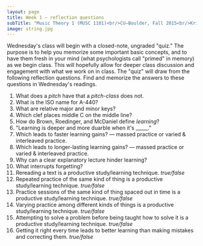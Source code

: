 ```yaml
---
layout: page
title: Week 1 – reflection questions
subTitle: "Music Theory 1 (MUSC 1101)<br/>CU–Boulder, Fall 2015<br/>Kris Shaffer, Ph.D. – instructor"
image: string.jpg
---
```


Wednesday's class will begin with a closed-note, ungraded "quiz." The purpose is to help you memorize some important basic concepts, and to have them fresh in your mind (what psychologists call "primed" in memory) as we begin class. This will hopefully allow for deeper class discussion and engagement with what we work on in class. The "quiz" will draw from the following reflection questions. Find and memorize the answers to these questions in Wednesday's readings.

1. What does a *pitch* have that a *pitch-class* does not.  
2. What is the ISO name for A-440?  
3. What are relative major and minor keys?  
4. Which clef places middle C on the middle line?  
5. How do Brown, Roedinger, and McDaniel define *learning*?  
6. "Learning is deeper and more duarble when it's _____."  
7. Which leads to faster learning gains? — massed practice or varied & interleaved practice.  
8. Which leads to longer-lasting learning gains? — massed practice or varied & interleaved practice.  
9. Why can a clear explanatory lecture hinder learning?  
10. What interrupts forgetting?  
11. Rereading a text is a productive study/learning technique. *true/false*  
12. Repeated practice of the same kind of thing is a productive study/learning technique. *true/false*  
13. Practice sessions of the same kind of thing spaced out in time is a productive study/learning technique. *true/false*  
14. Varying practice among different kinds of things is a productive study/learning technique. *true/false*  
15. Attempting to solve a problem before being taught how to solve it is a productive study/learning technique. *true/false*  
16. Getting it right every time leads to better learning than making mistakes and correcting them. *true/false*  
